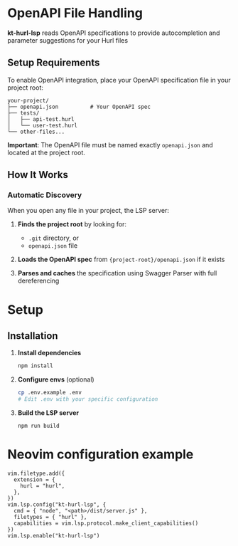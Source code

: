 # OpenAPI File Handling

**kt-hurl-lsp** reads OpenAPI specifications to provide autocompletion and parameter suggestions for your Hurl files

## Setup Requirements

To enable OpenAPI integration, place your OpenAPI specification file in your project root:

```
your-project/
├── openapi.json          # Your OpenAPI spec
├── tests/
│   ├── api-test.hurl
│   └── user-test.hurl
└── other-files...
```

**Important**: The OpenAPI file must be named exactly `openapi.json` and located at the project root.

## How It Works

### Automatic Discovery

When you open any file in your project, the LSP server:

1. **Finds the project root** by looking for:

   - `.git` directory, or
   - `openapi.json` file

2. **Loads the OpenAPI spec** from `{project-root}/openapi.json` if it exists

3. **Parses and caches** the specification using Swagger Parser with full dereferencing

# Setup

## Installation

1. **Install dependencies**

   ```bash
   npm install
   ```

2. **Configure envs** (optional)

   ```bash
   cp .env.example .env
   # Edit .env with your specific configuration
   ```

3. **Build the LSP server**
   ```bash
   npm run build
   ```

# Neovim configuration example

```
vim.filetype.add({
  extension = {
    hurl = "hurl",
  },
})
vim.lsp.config("kt-hurl-lsp", {
  cmd = { "node", "<path>/dist/server.js" },
  filetypes = { "hurl" },
  capabilities = vim.lsp.protocol.make_client_capabilities()
})
vim.lsp.enable("kt-hurl-lsp")
```
